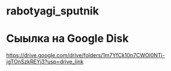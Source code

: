 # rabotyagi_sputnik

# Сыылка на Google Disk
https://drive.google.com/drive/folders/1m7YfCk10n7CWOl0NTi-jgTOnSzkREYj3?usp=drive_link
